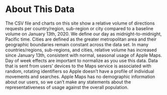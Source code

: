 # About This Data

The CSV file and charts on this site show a relative volume of directions
requests per country/region, sub-region or city compared to a baseline volume
on January 13th, 2020. We define our day as midnight-to-midnight, Pacific time.
Cities are defined as the greater metropolitan area and their geographic
boundaries remain constant across the data set. In many countries/regions,
sub-regions, and cities, relative volume has increased since January 13th,
consistent with normal, seasonal usage of Apple Maps. Day of week effects are
important to normalize as you use this data. Data that is sent from users’
devices to the Maps service is associated with random, rotating identifiers so
Apple doesn’t have a profile of individual movements and searches. Apple Maps
has no demographic information about our users, so we can’t make any statements
about the representativeness of usage against the overall population.